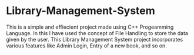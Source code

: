 # Library-Management-System
This is a simple and effiecient project made using C++ Progeamming Language. 
In this I have used the concept of File Handling to store the data given by the user.
This Library Management System project incorporates various features like Admin Login, Entry of a new book, and so on.
